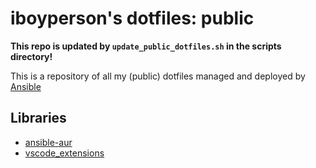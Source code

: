 # iboyperson's dotfiles: public

**This repo is updated by `update_public_dotfiles.sh` in the scripts directory!**

This is a repository of all my (public) dotfiles managed and deployed by [Ansible](https://www.ansible.com/)

## Libraries

* [ansible-aur](https://github.com/kewlfft/ansible-aur)
* [vscode_extensions](https://github.com/gantsign/ansible-role-visual-studio-code)
